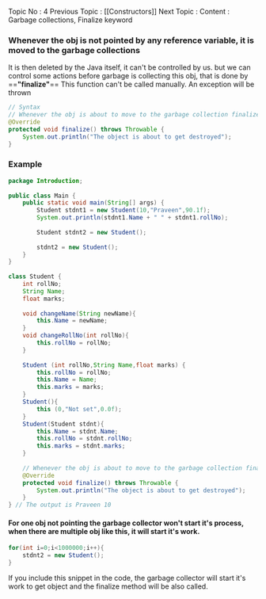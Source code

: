 Topic No : 4
Previous Topic : [[Constructors]]
Next Topic : 
Content : Garbage collections, Finalize keyword


### Whenever the obj is not pointed by any reference variable, it is moved to the garbage collections

It is then deleted by the Java itself, it can't be controlled by us.
but we can control some actions before garbage is collecting this obj, that is done by ==**"finalize"**==
This function can't be called manually. An exception will be thrown

```Java
// Syntax
// Whenever the obj is about to move to the garbage collection finalize is called
@Override  
protected void finalize() throws Throwable {  
    System.out.println("The object is about to get destroyed");  
}
```

### Example 

```Java
package Introduction;  
  
public class Main {  
    public static void main(String[] args) {  
        Student stdnt1 = new Student(10,"Praveen",90.1f);  
        System.out.println(stdnt1.Name + " " + stdnt1.rollNo);  
        
        Student stdnt2 = new Student();   
        
        stdnt2 = new Student();  
    }  
}  
  
class Student {  
    int rollNo;  
    String Name;  
    float marks;  
    
    void changeName(String newName){  
        this.Name = newName;  
    }  
    void changeRollNo(int rollNo){  
        this.rollNo = rollNo;  
    }  
    
    Student (int rollNo,String Name,float marks) {  
        this.rollNo = rollNo;  
        this.Name = Name;  
        this.marks = marks;  
    }  
    Student(){  
        this (0,"Not set",0.0f);  
    }  
    Student(Student stdnt){  
        this.Name = stdnt.Name;  
        this.rollNo = stdnt.rollNo;  
        this.marks = stdnt.marks;  
    }  
    
    // Whenever the obj is about to move to the garbage collection finalize is called  
    @Override  
    protected void finalize() throws Throwable {  
        System.out.println("The object is about to get destroyed");  
    }  
} // The output is Praveen 10
```
#### For one obj not pointing the garbage collector won't start it's process, when there are multiple obj like this, it will start it's work.

```Java
for(int i=0;i<1000000;i++){  
    stdnt2 = new Student();  
}
```

If you include this snippet in the code, the garbage collector will start it's work to get object and the finalize method will be also called.